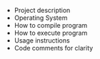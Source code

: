 * Project description
* Operating System
* How to compile program
* How to execute program
* Usage instructions
* Code comments for clarity
